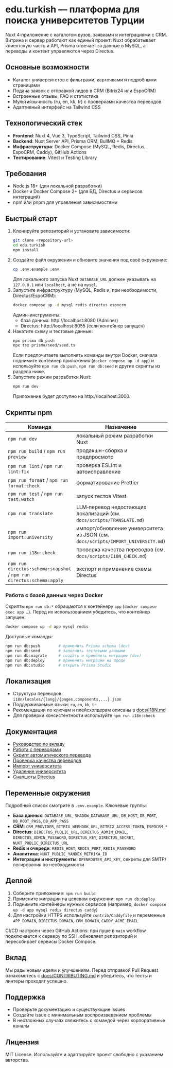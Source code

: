 # edu.turkish — платформа для поиска университетов Турции

Nuxt 4‑приложение с каталогом вузов, заявками и интеграциями c CRM. Витрина и сервер работают как единый проект: Nuxt обрабатывает клиентскую часть и API, Prisma отвечает за данные в MySQL, а переводы и контент управляются через Directus.

## Основные возможности

- Каталог университетов с фильтрами, карточками и подробными страницами
- Подача заявок с отправкой лидов в CRM (Bitrix24 или EspoCRM)
- Встроенные отзывы, FAQ и статистика
- Мультиязычность (ru, en, kk, tr) с проверками качества переводов
- Адаптивный интерфейс на Tailwind CSS

## Технологический стек

- **Frontend**: Nuxt 4, Vue 3, TypeScript, Tailwind CSS, Pinia
- **Backend**: Nuxt Server API, Prisma ORM, BullMQ + Redis
- **Инфраструктура**: Docker Compose (MySQL, Redis, Directus, EspoCRM, Caddy), GitHub Actions
- **Тестирование**: Vitest и Testing Library

## Требования

- Node.js 18+ (для локальной разработки)
- Docker и Docker Compose 2+ (для БД, Directus и сервисов интеграций)
- npm или pnpm для управления зависимостями

## Быстрый старт

1. Клонируйте репозиторий и установите зависимости:
   ```bash
   git clone <repository-url>
   cd edu.turkish
   npm install
   ```
2. Создайте файл окружения и обновите значения под своё окружение:
   ```bash
   cp .env.example .env
   ```
   Для локального запуска Nuxt `DATABASE_URL` должен указывать на `127.0.0.1` или `localhost`, а не на `mysql`.
3. Запустите инфраструктуру (MySQL, Redis и, при необходимости, Directus/EspoCRM):
   ```bash
   docker compose up -d mysql redis directus espocrm
   ```
   Админ-инструменты:
   - база данных: http://localhost:8080 (Adminer)
   - Directus: http://localhost:8055 (если контейнер запущен)
4. Накатите схему и тестовые данные:
   ```bash
   npx prisma db push
   npx tsx prisma/seed/seed.ts
   ```
   Если предпочитаете выполнять команды внутри Docker, сначала поднимите контейнер приложения (`docker compose up -d app`) и используйте `npm run db:push`, `npm run db:seed` и другие скрипты из раздела ниже.
5. Запустите режим разработки Nuxt:
   ```bash
   npm run dev
   ```
   Приложение будет доступно на http://localhost:3000.

## Скрипты npm

| Команда | Назначение |
| --- | --- |
| `npm run dev` | локальный режим разработки Nuxt |
| `npm run build` / `npm run preview` | продакшн-сборка и предпросмотр |
| `npm run lint` / `npm run lint:fix` | проверка ESLint и автоисправление |
| `npm run format` / `npm run format:check` | форматирование Prettier |
| `npm run test` / `npm run test:watch` | запуск тестов Vitest |
| `npm run translate` | LLM‑перевод недостающих локализаций (см. `docs/scripts/TRANSLATE.md`) |
| `npm run import:university` | импорт/обновление университета из JSON (см. `docs/scripts/IMPORT_UNIVERSITY.md`) |
| `npm run i18n:check` | проверка качества переводов (см. `docs/scripts/I18N_CHECK.md`) |
| `npm run directus:schema:snapshot` / `npm run directus:schema:apply` | экспорт и применение схемы Directus |

### Работа с базой данных через Docker

Скрипты `npm run db:*` обращаются к контейнеру `app` (`docker compose exec app …`). Перед их использованием убедитесь, что контейнер запущен:

```bash
docker compose up -d app mysql redis
```

Доступные команды:

```bash
npm run db:push        # применить Prisma schema (dev)
npm run db:seed        # заполнить тестовыми данными
npm run db:migrate     # создать и применить миграцию (dev)
npm run db:deploy      # применить миграции на проде
npm run db:studio      # открыть Prisma Studio
```

## Локализация

- Структура переводов: `i18n/locales/{lang}/{pages,components,...}.json`
- Поддерживаемые языки: `ru`, `en`, `kk`, `tr`
- Рекомендации по ключам и плейсхолдерам описаны в [docs/I18N.md](docs/I18N.md)
- Для проверки консистентности используйте `npm run i18n:check`

## Документация

- [Руководство по вкладу](docs/CONTRIBUTING.md)
- [Работа с переводами](docs/I18N.md)
- [Скрипт автоматического перевода](docs/scripts/TRANSLATE.md)
- [Проверка качества переводов](docs/scripts/I18N_CHECK.md)
- [Импорт университета](docs/scripts/IMPORT_UNIVERSITY.md)
- [Удаление университета](docs/scripts/DELETE_UNIVERSITY.md)
- [Снапшоты Directus](contrib/directus/README.md)

## Переменные окружения

Подробный список смотрите в `.env.example`. Ключевые группы:

- **База данных**: `DATABASE_URL`, `SHADOW_DATABASE_URL`, `DB_HOST`, `DB_PORT`, `DB_ROOT_PASS`, `DB_APP_PASS`
- **CRM**: `CRM_PROVIDER`, `BITRIX_WEBHOOK_URL`, `BITRIX_ACCESS_TOKEN`, `ESPOCRM_*`
- **Directus**: `DIRECTUS_PUBLIC_URL`, `DIRECTUS_ADMIN_EMAIL`, `DIRECTUS_ADMIN_PASSWORD`, `DIRECTUS_KEY`, `DIRECTUS_SECRET`, `NUXT_PUBLIC_DIRECTUS_URL`
- **Redis и очереди**: `REDIS_HOST`, `REDIS_PORT`, `REDIS_PASSWORD`
- **Аналитика**: `NUXT_PUBLIC_YANDEX_METRIKA_ID`
- **Интеграции и инструменты**: `OPENROUTER_API_KEY`, секреты для SMTP/логирования по необходимости

## Деплой

1. Соберите приложение: `npm run build`
2. Примените миграции на целевом окружении: `npm run db:deploy`
3. Поднимите контейнеры нужных сервисов (например, `docker compose up -d app mysql redis directus caddy`)
4. Для настройки HTTPS используйте `contrib/Caddyfile` и переменные `APP_DOMAIN`, `DIRECTUS_DOMAIN`, `CRM_DOMAIN`, `CADDY_ACME_EMAIL`

CI/CD настроен через GitHub Actions: при пуше в `main` workflow подключается к серверу по SSH, обновляет репозиторий и пересобирает сервисы Docker Compose.

## Вклад

Мы рады новым идеям и улучшениям. Перед отправкой Pull Request ознакомьтесь с [docs/CONTRIBUTING.md](docs/CONTRIBUTING.md) и убедитесь, что тесты и линтеры проходят успешно.

## Поддержка

- Проверьте документацию и существующие issues
- Создайте issue с минимальным воспроизведением проблемы
- В неотложных случаях свяжитесь с командой через корпоративные каналы

## Лицензия

MIT License. Используйте и адаптируйте проект свободно с указанием авторства.
